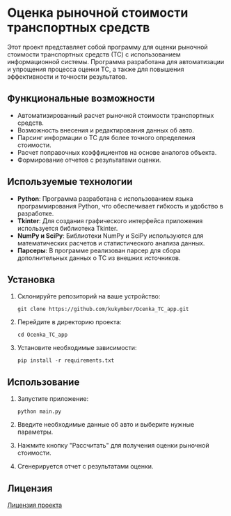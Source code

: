 # Оценка рыночной стоимости транспортных средств

Этот проект представляет собой программу для оценки рыночной стоимости транспортных средств (ТС) с использованием информационной системы. 
Программа разработана для автоматизации и упрощения процесса оценки ТС, а также для повышения эффективности и точности результатов.

## Функциональные возможности

- Автоматизированный расчет рыночной стоимости транспортных средств.
- Возможность внесения и редактирования данных об авто.
- Парсинг информации о ТС для более точного определения стоимости.
- Расчет поправочных коэффициентов на основе аналогов объекта.
- Формирование отчетов с результатами оценки.

## Используемые технологии

- **Python**: Программа разработана с использованием языка программирования Python, что обеспечивает гибкость и удобство в разработке.
- **Tkinter**: Для создания графического интерфейса приложения используется библиотека Tkinter.
- **NumPy и SciPy**: Библиотеки NumPy и SciPy используются для математических расчетов и статистического анализа данных.
- **Парсеры**: В программе реализован парсер для сбора дополнительных данных о ТС из внешних источников.

## Установка

1. Склонируйте репозиторий на ваше устройство:
    ```shell
    git clone https://github.com/kukymber/Ocenka_TC_app.git
    ```

2. Перейдите в директорию проекта:
    ```shell
    cd Ocenka_TC_app
    ```

3. Установите необходимые зависимости:
    ```shell
    pip install -r requirements.txt
    ```

## Использование

1. Запустите приложение:
    ```shell
    python main.py
    ```

2. Введите необходимые данные об авто и выберите нужные параметры.

3. Нажмите кнопку "Рассчитать" для получения оценки рыночной стоимости.

4. Сгенерируется отчет с результатами оценки.

## Лицензия

[Лицензия проекта](ЛИНК_НА_ЛИЦЕНЗИЮ)

